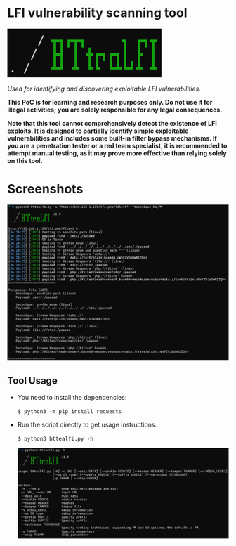 # LFI vulnerability scanning tool
![](./img/logo.png)

*Used for identifying and discovering exploitable LFI vulnerabilities.*

**This PoC is for learning and research purposes only. Do not use it for illegal activities; you are solely responsible for any legal consequences.**

**Note that this tool cannot comprehensively detect the existence of LFI exploits. It is designed to partially identify simple exploitable vulnerabilities and includes some built-in filter bypass mechanisms. If you are a penetration tester or a red team specialist, it is recommended to attempt manual testing, as it may prove more effective than relying solely on this tool.**

# Screenshots
![](./img/use.png)

## Tool Usage
* You need to install the dependencies:

  `$ python3 -m pip install requests`

* Run the script directly to get usage instructions.

  `$ python3 bttealfi.py -h`
  
  ![](./img/main.png)